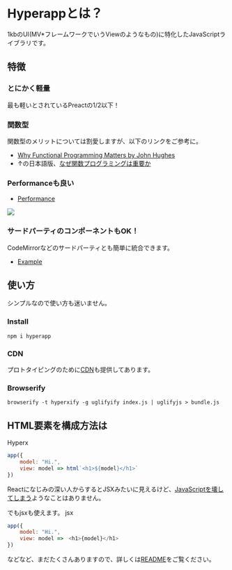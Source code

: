 # Hyperappとは？

1kbのUI(MV*フレームワークでいうViewのようなもの)に特化したJavaScriptライブラリです。

## 特徴 
### とにかく軽量
最も軽いとされているPreactの1/2以下！

### 関数型
関数型のメリットについては割愛しますが、以下のリンクをご参考に。

* [Why Functional Programming Matters by John Hughes](http://www.cse.chalmers.se/~rjmh/Papers/whyfp.html)
* ↑の日本語版、[なぜ関数プログラミングは重要か](http://www.sampou.org/haskell/article/whyfp.html)

### Performanceも良い
* [Performance](https://github.com/hyperapp/hyperapp/issues/13)

![](https://cloud.githubusercontent.com/assets/56996/22580067/aa9974f2-ea18-11e6-9f34-7aac8f7afca9.gif)

### サードパーティのコンポーネントもOK！
CodeMirrorなどのサードパーティとも簡単に統合できます。

* [Example](https://hyperapp.gomix.me/codemirror)

## 使い方
シンプルなので使い方も迷いません。

### Install
```
npm i hyperapp
```

### CDN
プロトタイピングのために[CDN](https://github.com/hyperapp/hyperapp#cdn)も提供してあります。

### Browserify
```
browserify -t hyperxify -g uglifyify index.js | uglifyjs > bundle.js
```

## HTML要素を構成方法は
Hyperx
```js
app({
    model: "Hi.",
    view: model => html`<h1>${model}</h1>`
})
```

Reactになじみの深い人からするとJSXみたいに見えるけど、[JavaScriptを壊してしまう](https://github.com/substack/hyperx/issues/2)ようなことはありません。

でもjsxも使えます。
jsx
```js
app({
    model: "Hi.",
    view: model =>　<h1>{model}</h1>
})
```

などなど、まだたくさんありますので、詳しくは[README](https://github.com/hyperapp/hyperapp/blob/master/README.md)をご覧ください。
